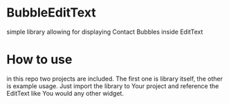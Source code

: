 BubbleEditText
==============

simple library allowing for displaying Contact Bubbles inside EditText

How to use
==============
in this repo two projects are included. The first one is library itself, the other is example usage. Just import the library to Your project and reference the EditText like You would any other widget.
